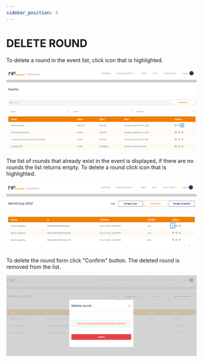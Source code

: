 ```yaml
---
sidebar_position: 3
---
```


# DELETE ROUND

To delete a round in the event list, click icon that is highlighted.

![1](/img/group-create-1.png)

The list of rounds that already exist in the event is displayed, if there are no rounds the list returns empty.
To delete a round click icon that is highlighted.

![1](/img/round-delete-bt.png)

To delete the round form click "Confirm" button. The deleted round is removed from the list.

![1](/img/round-delete.PNG)
